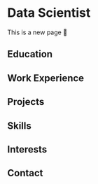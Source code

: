 # Data Scientist

This is a new page 👋


## Education


## Work Experience 


## Projects 


## Skills 


## Interests 


## Contact 
